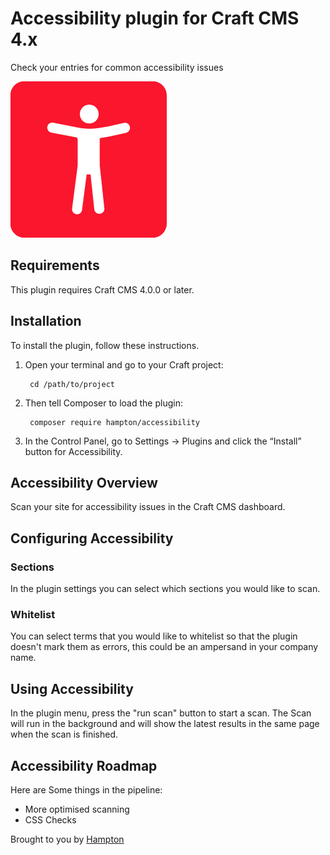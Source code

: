 # Accessibility plugin for Craft CMS 4.x

Check your entries for common accessibility issues

![Screenshot](resources/img/hampton-plugin-logo.png)

## Requirements

This plugin requires Craft CMS 4.0.0 or later.

## Installation

To install the plugin, follow these instructions.

1. Open your terminal and go to your Craft project:

        cd /path/to/project

2. Then tell Composer to load the plugin:

        composer require hampton/accessibility

3. In the Control Panel, go to Settings → Plugins and click the “Install” button for Accessibility.

## Accessibility Overview

Scan your site for accessibility issues in the Craft CMS dashboard.

## Configuring Accessibility

### Sections

In the plugin settings you can select which sections you would like to scan.

### Whitelist

You can select terms that you would like to whitelist so that the plugin doesn't mark them as errors, this could be an ampersand in your company name.

## Using Accessibility

In the plugin menu, press the "run scan" button to start a scan. The Scan will run in the background and will show the latest results in the same page when the scan is finished.

## Accessibility Roadmap

Here are Some things in the pipeline:

* More optimised scanning
* CSS Checks

Brought to you by [Hampton](www.hampton.agency)
